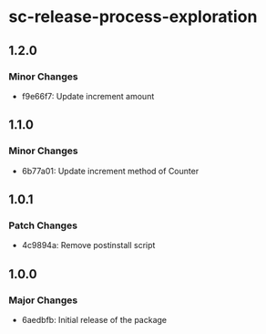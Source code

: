 # sc-release-process-exploration

## 1.2.0

### Minor Changes

- f9e66f7: Update increment amount

## 1.1.0

### Minor Changes

- 6b77a01: Update increment method of Counter

## 1.0.1

### Patch Changes

- 4c9894a: Remove postinstall script

## 1.0.0

### Major Changes

- 6aedbfb: Initial release of the package
